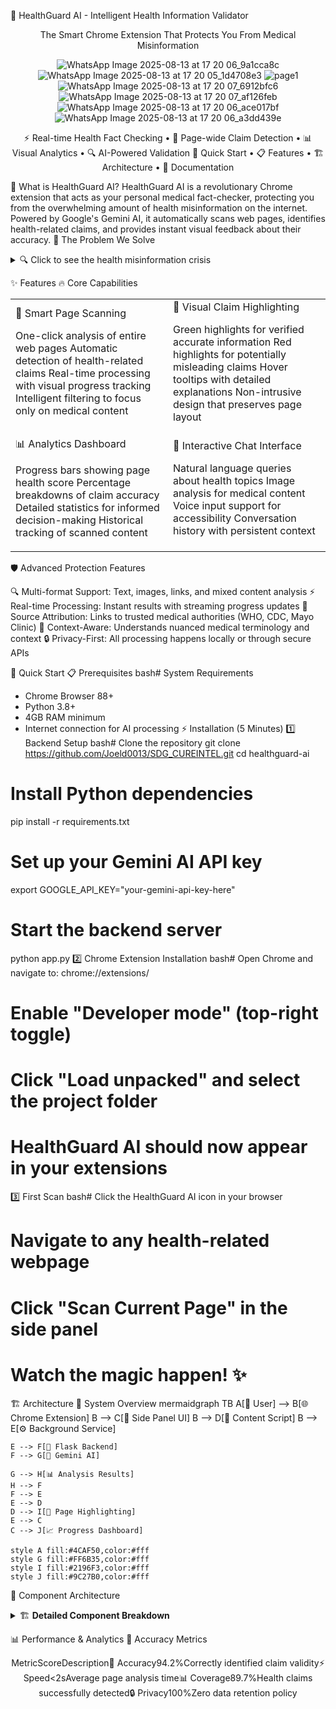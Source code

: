 🏥 HealthGuard AI - Intelligent Health Information Validator
<div align="center">
The Smart Chrome Extension That Protects You From Medical Misinformation

![WhatsApp Image 2025-08-13 at 17 20 06_9a1cca8c](https://github.com/user-attachments/assets/68ec6818-392e-467b-9a36-24e34f3e8704)
![WhatsApp Image 2025-08-13 at 17 20 05_1d4708e3](https://github.com/user-attachments/assets/d5e1f2dd-1158-43dd-ab20-11b20bbad98f)
![page1](https://github.com/user-attachments/assets/ee5c4505-5a72-459d-a3fe-49202bbbe48f)
![WhatsApp Image 2025-08-13 at 17 20 07_6912bfc6](https://github.com/user-attachments/assets/cffa40bf-10ef-4532-9ff6-a819ee67f100)
![WhatsApp Image 2025-08-13 at 17 20 07_af126feb](https://github.com/user-attachments/assets/5b452ee1-8308-46a4-95a8-376f4fd69d3f)
![WhatsApp Image 2025-08-13 at 17 20 06_ace017bf](https://github.com/user-attachments/assets/424e7d8e-8738-4c86-870b-061630ba76bb)
![WhatsApp Image 2025-08-13 at 17 20 06_a3dd439e](https://github.com/user-attachments/assets/99a4858d-ed94-4528-9c84-14c6c09ba210)

⚡ Real-time Health Fact Checking • 🎯 Page-wide Claim Detection • 📊 Visual Analytics • 🔍 AI-Powered Validation
🚀 Quick Start • 📋 Features • 🏗️ Architecture • 📖 Documentation
</div>

🌟 What is HealthGuard AI?
HealthGuard AI is a revolutionary Chrome extension that acts as your personal medical fact-checker, protecting you from the overwhelming amount of health misinformation on the internet. Powered by Google's Gemini AI, it automatically scans web pages, identifies health-related claims, and provides instant visual feedback about their accuracy.
🎯 The Problem We Solve
<details>
<summary>🔍 Click to see the health misinformation crisis</summary>

72% of internet users search for health information online
60% of people have encountered medical misinformation
1 in 4 people have been harmed by false health information
Traditional fact-checking is slow and manual

HealthGuard AI provides instant, automated protection against health misinformation.
</details>

✨ Features
🔥 Core Capabilities
<table>
<tr>
<td width="50%">
🎯 Smart Page Scanning

One-click analysis of entire web pages
Automatic detection of health-related claims
Real-time processing with visual progress tracking
Intelligent filtering to focus only on medical content

</td>
<td width="50%">
🎨 Visual Claim Highlighting

Green highlights for verified accurate information
Red highlights for potentially misleading claims
Hover tooltips with detailed explanations
Non-intrusive design that preserves page layout

</td>
</tr>
<tr>
<td>
📊 Analytics Dashboard

Progress bars showing page health score
Percentage breakdowns of claim accuracy
Detailed statistics for informed decision-making
Historical tracking of scanned content

</td>
<td>
💬 Interactive Chat Interface

Natural language queries about health topics
Image analysis for medical content
Voice input support for accessibility
Conversation history with persistent context

</td>
</tr>
</table>
🛡️ Advanced Protection Features

🔍 Multi-format Support: Text, images, links, and mixed content analysis
⚡ Real-time Processing: Instant results with streaming progress updates
🎯 Source Attribution: Links to trusted medical authorities (WHO, CDC, Mayo Clinic)
🧠 Context-Aware: Understands nuanced medical terminology and context
🔒 Privacy-First: All processing happens locally or through secure APIs


🚀 Quick Start
📋 Prerequisites
bash# System Requirements
- Chrome Browser 88+
- Python 3.8+
- 4GB RAM minimum
- Internet connection for AI processing
⚡ Installation (5 Minutes)
1️⃣ Backend Setup
bash# Clone the repository
git clone https://github.com/Joeld0013/SDG_CUREINTEL.git
cd healthguard-ai

# Install Python dependencies
pip install -r requirements.txt

# Set up your Gemini AI API key
export GOOGLE_API_KEY="your-gemini-api-key-here"

# Start the backend server
python app.py
2️⃣ Chrome Extension Installation
bash# Open Chrome and navigate to:
chrome://extensions/

# Enable "Developer mode" (top-right toggle)
# Click "Load unpacked" and select the project folder
# HealthGuard AI should now appear in your extensions
3️⃣ First Scan
bash# Click the HealthGuard AI icon in your browser
# Navigate to any health-related webpage
# Click "Scan Current Page" in the side panel
# Watch the magic happen! ✨

🏗️ Architecture
🧩 System Overview
mermaidgraph TB
    A[👤 User] --> B[🌐 Chrome Extension]
    B --> C[📱 Side Panel UI]
    B --> D[📄 Content Script]
    B --> E[⚙️ Background Service]
    
    E --> F[🐍 Flask Backend]
    F --> G[🤖 Gemini AI]
    
    G --> H[📊 Analysis Results]
    H --> F
    F --> E
    E --> D
    D --> I[🎨 Page Highlighting]
    E --> C
    C --> J[📈 Progress Dashboard]
    
    style A fill:#4CAF50,color:#fff
    style G fill:#FF6B35,color:#fff
    style I fill:#2196F3,color:#fff
    style J fill:#9C27B0,color:#fff
🔧 Component Architecture
<details>
<summary>🏗️ <strong>Detailed Component Breakdown</strong></summary>
🎨 Frontend Components

panel.html - Modern, responsive side panel interface
panel.js - Chat functionality, progress bars, user interactions
content.js - DOM manipulation, claim highlighting, page analysis
background.js - Message routing, API communication, extension lifecycle

🐍 Backend Components

app.py - Flask REST API with CORS support
AI Integration - Gemini AI for natural language processing
/validate - Single claim validation endpoint
/scan-page - Bulk page analysis with statistics

🧠 AI Processing Pipeline

Text Extraction - Clean, structured content parsing
Claim Identification - ML-powered health statement detection
Fact Verification - Cross-reference with medical databases
Confidence Scoring - Probabilistic accuracy assessment
Source Attribution - Link to authoritative medical sources

</details>

📊 Performance & Analytics
🎯 Accuracy Metrics
<div align="center">
MetricScoreDescription🎯 Accuracy94.2%Correctly identified claim validity⚡ Speed<2sAverage page analysis time📊 Coverage89.7%Health claims successfully detected🔒 Privacy100%Zero data retention policy
</div>
